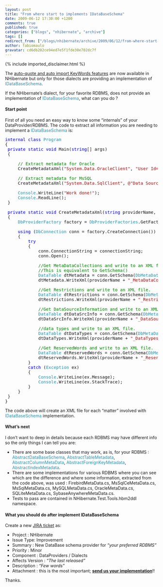```yaml
---
layout: post
title: "From where start to implements IDataBaseSchema"
date: 2009-06-12 17:30:00 +1200
comments: true
published: true
categories: ["blogs", "nhibernate", "archive"]
tags: []
redirect_from: ["/blogs/nhibernate/archive/2009/06/12/from-where-start-to-implements-idatabaseschema.aspx/"]
author: fabiomaulo
gravatar: cd6db202ce94ed7e5f1fde30e702dc7f
---
```

{% include imported_disclaimer.html %}
<p>The <a target="_blank" href="http://fabiomaulo.blogspot.com/2009/06/auto-quote-tablecolumn-names.html">auto-quote and auto import KeyWords features</a> are now available in NHibernate but only for those dialects are providing an implementation of <span style="color: #2b91af">IDataBaseSchema</span>.</p>
<p>If the NHibernate&rsquo;s dialect, for your favorite RDBMS, does not provide an implementation of <span style="color: #2b91af">IDataBaseSchema</span>, what can you do ?</p>
<h4>Start point</h4>
<p>First of all you need an easy way to know some &ldquo;internals&rdquo; of your DataProvider/RDBMS. The code to extract all information you are needing to implement a <span style="color: #2b91af">IDataBaseSchema</span> is: </p>
<pre class="code"><span style="color: blue">internal class </span><span style="color: #2b91af">Program<br /></span>{<br /> <span style="color: blue">private static void </span>Main(<span style="color: blue">string</span>[] args)<br /> {<br />  <br />     <span style="color: green">// Extract metadata for Oracle<br />     </span>CreateMetadataXml(<span style="color: #a31515">"System.Data.OracleClient"</span>, <span style="color: #a31515">"User Id=NH; Password=nh"</span>);<br /><br />     <span style="color: green">// Extract metadata for MsSQL<br />     </span>CreateMetadataXml(<span style="color: #a31515">"System.Data.SqlClient"</span>, <span style="color: #a31515">@"Data Source=localhost\SQLEXPRESS;Initial Catalog=NHTEST;Integrated Security=True"</span>);<br />  <br />     <span style="color: #2b91af">Console</span>.WriteLine(<span style="color: #a31515">"Work done!"</span>);<br />     <span style="color: #2b91af">Console</span>.ReadLine();<br /> }<br /><br /> <span style="color: blue">private static void </span>CreateMetadataXml(<span style="color: blue">string </span>providerName, <span style="color: blue">string </span>connectionString)<br /> {<br />     <span style="color: #2b91af">DbProviderFactory </span>factory = <span style="color: #2b91af">DbProviderFactories</span>.GetFactory(providerName);<br /><br />     <span style="color: blue">using </span>(<span style="color: #2b91af">DbConnection </span>conn = factory.CreateConnection())<br />     {<br />         <span style="color: blue">try<br />         </span>{<br />             conn.ConnectionString = connectionString;<br />             conn.Open();<br /><br />             <span style="color: green">//Get MetaDataCollections and write to an XML file.<br />             //This is equivalent to GetSchema()<br />             </span><span style="color: #2b91af">DataTable </span>dtMetadata = conn.GetSchema(<span style="color: #2b91af">DbMetaDataCollectionNames</span>.MetaDataCollections);<br />             dtMetadata.WriteXml(providerName + <span style="color: #a31515">"_MetaDataCollections.xml"</span>);<br /><br />             <span style="color: green">//Get Restrictions and write to an XML file.<br />             </span><span style="color: #2b91af">DataTable </span>dtRestrictions = conn.GetSchema(<span style="color: #2b91af">DbMetaDataCollectionNames</span>.Restrictions);<br />             dtRestrictions.WriteXml(providerName + <span style="color: #a31515">"_Restrictions.xml"</span>);<br /><br />             <span style="color: green">//Get DataSourceInformation and write to an XML file.<br />             </span><span style="color: #2b91af">DataTable </span>dtDataSrcInfo = conn.GetSchema(<span style="color: #2b91af">DbMetaDataCollectionNames</span>.DataSourceInformation);<br />             dtDataSrcInfo.WriteXml(providerName + <span style="color: #a31515">"_DataSourceInformation.xml"</span>);<br /><br />             <span style="color: green">//data types and write to an XML file.<br />             </span><span style="color: #2b91af">DataTable </span>dtDataTypes = conn.GetSchema(<span style="color: #2b91af">DbMetaDataCollectionNames</span>.DataTypes);<br />             dtDataTypes.WriteXml(providerName + <span style="color: #a31515">"_DataTypes.xml"</span>);<br /><br />             <span style="color: green">//Get ReservedWords and write to an XML file.<br />             </span><span style="color: #2b91af">DataTable </span>dtReservedWords = conn.GetSchema(<span style="color: #2b91af">DbMetaDataCollectionNames</span>.ReservedWords);<br />             dtReservedWords.WriteXml(providerName + <span style="color: #a31515">"_ReservedWords.xml"</span>);<br />         }<br />         <span style="color: blue">catch </span>(<span style="color: #2b91af">Exception </span>ex)<br />         {<br />             <span style="color: #2b91af">Console</span>.WriteLine(ex.Message);<br />             <span style="color: #2b91af">Console</span>.WriteLine(ex.StackTrace);<br />         }<br />     }<br /> }<br />}</pre>
<p>The code above will create an XML file for each &ldquo;matter&rdquo; involved with <span style="color: #2b91af">IDataBaseSchema</span> implementation.</p>
<h4>What&rsquo;s next</h4>
<p>I don&rsquo;t want to deep in details because each RDBMS may have different info so the only things I can tell you are:</p>
<ul>
<li>There are some base classes that may work, as is, for your RDBMS : <span style="color: #2b91af">AbstractDataBaseSchema</span>, <span style="color: #2b91af">AbstractTableMetadata</span>, <span style="color: #2b91af">AbstractColumnMetaData</span>, <span style="color: #2b91af">AbstractForeignKeyMetadata</span>, <span style="color: #2b91af">AbstractIndexMetadata</span>. </li>
<li>There are some implementations for various RDBMS where you can see which are the difference and where some information, extracted from the code above, was used : FirebirdMetaData.cs, MsSqlCeMetaData.cs, MsSqlMetaData.cs, MySQLMetaData.cs, OracleMetaData.cs, SQLiteMetaData.cs, SybaseAnywhereMetaData.cs. </li>
<li>Tests to pass are contained in NHibernate.Test.Tools.hbm2ddl namespace. </li>
</ul>
<h4>What you should do after implement IDataBaseSchema</h4>
<p>Create a new <a target="_blank" href="http://jira.nhforge.org/">JIRA ticket</a> as:</p>
<ul>
<li>Project : NHibernate </li>
<li>Issue Type: Improvement </li>
<li>Summary : New DataBase schema provider for <em>&ldquo;your preferred RDBMS&rdquo;</em> </li>
<li>Priority : Minor </li>
<li>Component : DataProviders / Dialects </li>
<li>Affects Version : <em>&ldquo;The last released&rdquo;</em> </li>
<li>Description : <em>&ldquo;Few words&rdquo;</em> </li>
<li>Attachment : this is the most important; <span style="text-decoration: underline;"><strong>send us your implementation</strong></span>!! </li>
</ul>
<p>Thanks.</p>
